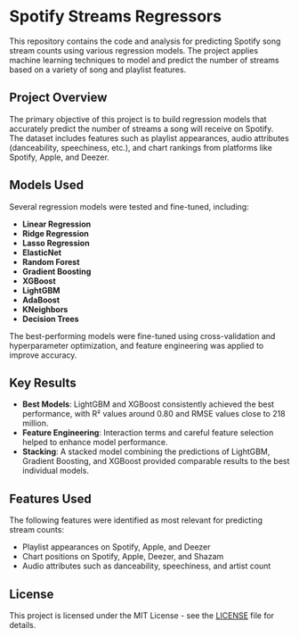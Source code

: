# Spotify Streams Regressors

This repository contains the code and analysis for predicting Spotify song stream counts using various regression models. The project applies machine learning techniques to model and predict the number of streams based on a variety of song and playlist features.

## Project Overview

The primary objective of this project is to build regression models that accurately predict the number of streams a song will receive on Spotify. The dataset includes features such as playlist appearances, audio attributes (danceability, speechiness, etc.), and chart rankings from platforms like Spotify, Apple, and Deezer.

## Models Used

Several regression models were tested and fine-tuned, including:

- **Linear Regression**
- **Ridge Regression**
- **Lasso Regression**
- **ElasticNet**
- **Random Forest**
- **Gradient Boosting**
- **XGBoost**
- **LightGBM**
- **AdaBoost**
- **KNeighbors**
- **Decision Trees**

The best-performing models were fine-tuned using cross-validation and hyperparameter optimization, and feature engineering was applied to improve accuracy.

## Key Results

- **Best Models**: LightGBM and XGBoost consistently achieved the best performance, with R² values around 0.80 and RMSE values close to 218 million.
- **Feature Engineering**: Interaction terms and careful feature selection helped to enhance model performance.
- **Stacking**: A stacked model combining the predictions of LightGBM, Gradient Boosting, and XGBoost provided comparable results to the best individual models.

## Features Used

The following features were identified as most relevant for predicting stream counts:
- Playlist appearances on Spotify, Apple, and Deezer
- Chart positions on Spotify, Apple, Deezer, and Shazam
- Audio attributes such as danceability, speechiness, and artist count

## License

This project is licensed under the MIT License - see the [LICENSE](LICENSE) file for details.
